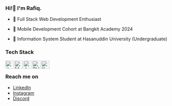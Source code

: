### Hi!👋 I'm Rafiq.

- 👀 Full Stack Web Development Enthusiast 

- 🔭 Mobile Development Cohort at Bangkit Academy 2024 

- 🌱 Information System Student at Hasanuddin University (Undergraduate)

### Tech Stack
<img align="left" alt="Java" title="Java" height="25px" src="https://camo.githubusercontent.com/3e4118f27767322e9246daeaad4c3a96dad62c79bcae01b9788b4a753b720883/68747470733a2f2f75706c6f61642e77696b696d656469612e6f72672f77696b6970656469612f656e2f7468756d622f332f33302f4a6176615f70726f6772616d6d696e675f6c616e67756167655f6c6f676f2e7376672f33303070782d4a6176615f70726f6772616d6d696e675f6c616e67756167655f6c6f676f2e7376672e706e67" />
<img align="left" alt="MySQL" title="MySQL" height="25px" src="https://www.mysql.com/common/logos/logo-mysql-170x115.png" />
<img align="left" alt="JavaScript" title="JavaScript" height="25px" src="https://upload.wikimedia.org/wikipedia/commons/9/99/Unofficial_JavaScript_logo_2.svg" />
<img align="left" alt="PHP" title="PHP" height="25px" src="https://www.php.net//images/logos/new-php-logo.svg" />
<img align="left" alt="Kotlin" title="Kotlin" height="25px" src="https://kotlinlang.org/docs/images/kotlin-logo.png" />
<br>

### Reach me on
- <a href="https://www.linkedin.com/in/abd-rafiq-anwar-382426187/" target="_blank">LinkedIn</a>
- <a href="https://www.instagram.com/abd.rafiqanwar/" target="_blank">Instagram</a>
- <a href="https://discord.com/users/rakqunn#0525" target="_blank">Discord</a>


<!--
**abdrafiqanwar/abdrafiqanwar** is a ✨ _special_ ✨ repository because its `README.md` (this file) appears on your GitHub profile.

Here are some ideas to get you started:

- 🔭 I’m currently working on ...
- 🌱 I’m currently learning ...
- 👯 I’m looking to collaborate on ...
- 🤔 I’m looking for help with ...
- 💬 Ask me about ...
- 📫 How to reach me: ...
- 😄 Pronouns: ...
- ⚡ Fun fact: ...
-->
